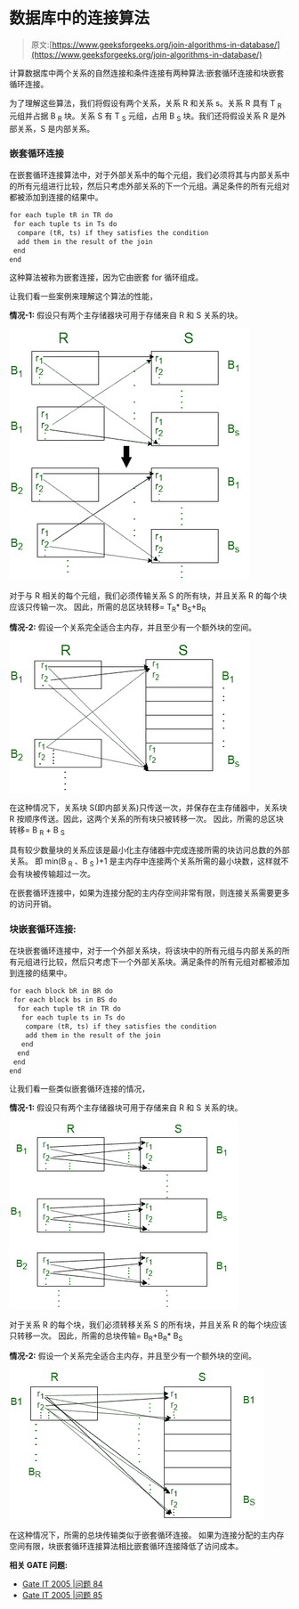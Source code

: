 # 数据库中的连接算法

> 原文:[https://www.geeksforgeeks.org/join-algorithms-in-database/](https://www.geeksforgeeks.org/join-algorithms-in-database/)

计算数据库中两个关系的自然连接和条件连接有两种算法:嵌套循环连接和块嵌套循环连接。

为了理解这些算法，我们将假设有两个关系，关系 R 和关系 s。关系 R 具有 T <sub>R</sub> 元组并占据 B <sub>R</sub> 块。关系 S 有 T <sub>S</sub> 元组，占用 B <sub>S</sub> 块。我们还将假设关系 R 是外部关系，S 是内部关系。

### **嵌套循环连接**

在嵌套循环连接算法中，对于外部关系中的每个元组，我们必须将其与内部关系中的所有元组进行比较，然后只考虑外部关系的下一个元组。满足条件的所有元组对都被添加到连接的结果中。

```
for each tuple tR in TR do
 for each tuple ts in Ts do
  compare (tR, ts) if they satisfies the condition
  add them in the result of the join
 end 
end
```

这种算法被称为嵌套连接，因为它由嵌套 for 循环组成。

让我们看一些案例来理解这个算法的性能，

**情况-1:** 假设只有两个主存储器块可用于存储来自 R 和 S 关系的块。

![](img/6a2321058e138f0cfcc87a8672729f24.png)

对于与 R 相关的每个元组，我们必须传输关系 S 的所有块，并且关系 R 的每个块应该只传输一次。
因此，所需的总区块转移= T<sub>R</sub>* B<sub>S</sub>+B<sub>R</sub>

**情况-2:** 假设一个关系完全适合主内存，并且至少有一个额外块的空间。

![](img/59d436ca989d4bc0374b5500e70d98fb.png)

在这种情况下，关系块 S(即内部关系)只传送一次，并保存在主存储器中，关系块 R 按顺序传送。因此，这两个关系的所有块只被转移一次。
因此，所需的总区块转移= B <sub>R</sub> + B <sub>S</sub>

具有较少数量块的关系应该是最小化主存储器中完成连接所需的块访问总数的外部关系。
即 min(B <sub>R</sub> 、B <sub>S</sub> )+1 是主内存中连接两个关系所需的最小块数，这样就不会有块被传输超过一次。

在嵌套循环连接中，如果为连接分配的主内存空间非常有限，则连接关系需要更多的访问开销。

### **块嵌套循环连接:**

在块嵌套循环连接中，对于一个外部关系块，将该块中的所有元组与内部关系的所有元组进行比较，然后只考虑下一个外部关系块。满足条件的所有元组对都被添加到连接的结果中。

```
for each block bR in BR do
 for each block bs in BS do
  for each tuple tR in TR do
   for each tuple ts in Ts do
    compare (tR, ts) if they satisfies the condition
    add them in the result of the join
   end
  end 
 end
end 
```

让我们看一些类似嵌套循环连接的情况，

**情况-1:** 假设只有两个主存储器块可用于存储来自 R 和 S 关系的块。

![](img/792c8b1b9e73b12fdc088c7e5cf7d393.png)

对于关系 R 的每个块，我们必须转移关系 S 的所有块，并且关系 R 的每个块应该只转移一次。
因此，所需的总块传输= B<sub>R</sub>+B<sub>R</sub>* B<sub>S</sub>

**情况-2:** 假设一个关系完全适合主内存，并且至少有一个额外块的空间。

![](img/da8d32fa86a89196741d5286b7d68d57.png)

在这种情况下，所需的总块传输类似于嵌套循环连接。
如果为连接分配的主内存空间有限，块嵌套循环连接算法相比嵌套循环连接降低了访问成本。

**相关 GATE 问题:**

*   [Gate IT 2005 |问题 84](https://www.geeksforgeeks.org/gate-gate-it-2005-question-84/)
*   [Gate IT 2005 |问题 85](https://www.geeksforgeeks.org/gate-gate-it-2005-question-85/)